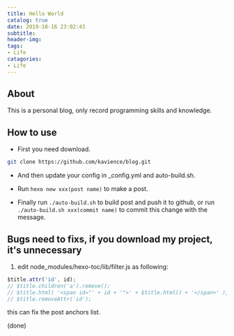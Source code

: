 ```yaml
---
title: Hello World
catalog: true
date: 2019-10-16 23:02:43
subtitle:
header-img:
tags:
- Life
catagories:
- Life
---
```


## About
This is a personal blog, only record programming skills and knowledge.

## How to use
- First you need download.
```bash
git clone https://github.com/kavience/blog.git

```
- And then update your config in _config.yml and auto-build.sh.

- Run `hexo new xxx(post name)` to make a post.

- Finally run `./auto-build.sh` to build post and push it to github, or run `./auto-build.sh xxx(commit name)` to commit this change with the message.

## Bugs need to fixs, if you download my project, it's unnecessary
1. edit node_modules/hexo-toc/lib/filter.js as following:
```javascript
$title.attr('id', id);
// $title.children('a').remove();
// $title.html( '<span id="' + id + '">' + $title.html() + '</span>' );
// $title.removeAttr('id');
```
this can fix the post anchors list.

(done)